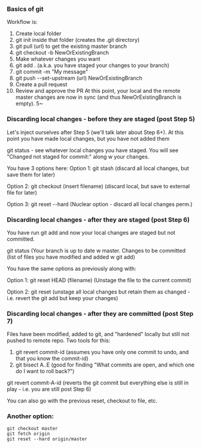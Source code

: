 ### Basics of git
Workflow is:
1. Create local folder
2. git init inside that folder (creates the .git directory)
3. git pull (url) to get the existing master branch
4. git checkout -b NewOrExistingBranch
5. Make whatever changes you want
6. git add . (a.k.a. you have staged your changes to your branch)
7. git commit -m "My message"
8. git push --set-upstream (url) NewOrExistingBranch
9. Create a pull request
10. Review and approve the PR
At this point, your local and the remote master changes are now in sync (and thus NewOrExistingBranch is empty).
5~
### Discarding local changes - before they are staged (post Step 5)
Let's inject ourselves after Step 5 (we'll talk later about Step 6+). At this point you have made local changes, but you have not added them

git status - see whatever local changes you have staged. You will see "Changed not staged for commit:" along w your changes. 

You have 3 options here:
Option 1: git stash (discard all local changes, but save them for later)

Option 2: git checkout (insert filename) (discard local, but save to external file for later)

Option 3: git reset --hard (Nuclear option - discard all local changes perm.)

### Discarding local changes - after they are staged (post Step 6)
You have run git add and now your local changes are staged but not committed. 

git status (Your branch is up to date w master. Changes to be committed (list of files you have modified and added w git add)

You have the same options as previously along with:

Option 1: git reset HEAD (filename) (Unstage the file to the current commit)

Option 2: git reset (unstage all local changes but retain them as changed - i.e. revert the git add but keep your changes)

### Discarding local changes - after they are committed (post Step 7)
Files have been modified, added to git, and "hardened" locally but still not pushed to remote repo. Two tools for this:
1. git revert commit-id (assumes you have only one commit to undo, and that you know the commit-id)
2. git bisect A..E (good for finding "What commits are open, and which one do I want to roll back?")

git revert commit-A-id (reverts the git commit but everything else is still in play - i.e. you are still post Step 6)

You can also go with the previous reset, checkout to file, etc.

### Another option:
~~~
git checkout master
git fetch origin
git reset --hard origin/master
~~~

